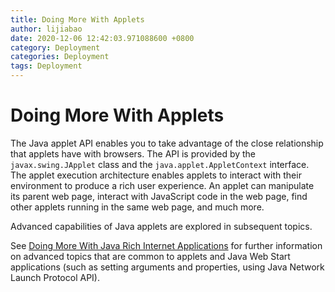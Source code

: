 ```yaml
---
title: Doing More With Applets
author: lijiabao
date: 2020-12-06 12:42:03.971088600 +0800
category: Deployment
categories: Deployment
tags: Deployment
---
```


# Doing More With Applets

The Java applet API enables you to take advantage of the close relationship that applets have with browsers. The API is provided by the `javax.swing.JApplet` class and the `java.applet.AppletContext` interface. The applet execution architecture enables applets to interact with their environment to produce a rich user experience. An applet can manipulate its parent web page, interact with JavaScript code in the web page, find other applets running in the same web page, and much more.

Advanced capabilities of Java applets are explored in subsequent topics.

See 
[Doing More With Java Rich Internet Applications](../doingMoreWithRIA/index.html) for further information on advanced topics that are common to applets and Java Web Start applications (such as setting arguments and properties, using Java Network Launch Protocol API).
